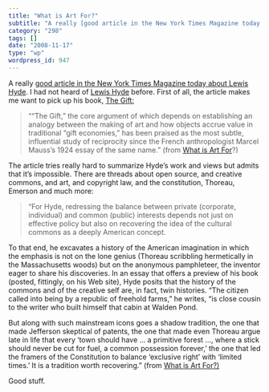 ```yaml
---
title: "What is Art For?"
subtitle: "A really [good article in the New York Times Magazine today about Lewis Hyde](http://www.nytimes.com..."
category: "298"
tags: []
date: "2008-11-17"
type: "wp"
wordpress_id: 947
---
```

A really [good article in the New York Times Magazine today about Lewis Hyde](http://www.nytimes.com/2008/11/16/magazine/16hyde-t.html). I had not heard of [Lewis Hyde](http://www.lewishyde.com) before. First of all, the article makes me want to pick up his book, [The Gift:](http://www.amazon.com/gp/product/0307279502/ref=s9sdps_c6_14_at1-rfc_g1-frt_p-3237_p_si2?pf_rd_m=ATVPDKIKX0DER&pf_rd_s=center-1&pf_rd_r=141BMCKH6EY0Q1Q8NVDB&pf_rd_t=101&pf_rd_p=463383351&pf_rd_i=507846)
> ““The Gift,” the core argument of which depends on establishing an analogy between the making of art and how objects accrue value in traditional “gift economies,” has been praised as the most subtle, influential study of reciprocity since the French anthropologist Marcel Mauss’s 1924 essay of the same name.” (from [What is Art For](http://www.nytimes.com/2008/11/16/magazine/16hyde-t.html)?)

The article tries really hard to summarize Hyde’s work and views but admits that it’s impossible. There are threads about open source, and creative commons, and art, and copyright law, and the constitution, Thoreau, Emerson and much more:

> “For Hyde, redressing the balance between private (corporate, individual) and common (public) interests depends not just on effective policy but also on recovering the idea of the cultural commons as a deeply American concept. 

To that end, he excavates a history of the American imagination in which the emphasis is not on the lone genius (Thoreau scribbling hermetically in the Massachusetts woods) but on the anonymous pamphleteer, the inventor eager to share his discoveries. In an essay that offers a preview of his book (posted, fittingly, on his Web site), Hyde posits that the history of the commons and of the creative self are, in fact, twin histories. “The citizen called into being by a republic of freehold farms,” he writes, “is close cousin to the writer who built himself that cabin at Walden Pond. 

But along with such mainstream icons goes a shadow tradition, the one that made Jefferson skeptical of patents, the one that made even Thoreau argue late in life that every ‘town should have … a primitive forest …, where a stick should never be cut for fuel, a common possession forever,’ the one that led the framers of the Constitution to balance ‘exclusive right’ with ‘limited times.’ It is a tradition worth recovering.” (from [What is Art For?)](http://www.nytimes.com/2008/11/16/magazine/16hyde-t.html?pagewanted=2)

Good stuff.